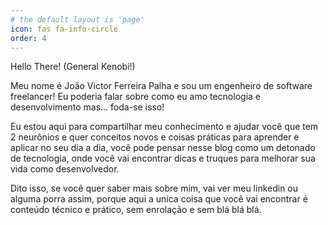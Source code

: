 ```yaml
---
# the default layout is 'page'
icon: fas fa-info-circle
order: 4
---
```


<!-- > Add Markdown syntax content to file `_tabs/about.md`{: .filepath } and it will show up on this page.
{: .prompt-tip } -->

Hello There! (General Kenobi!)

Meu nome é João Victor Ferreira Palha e sou um engenheiro de software freelancer! Eu poderia falar sobre como eu amo tecnologia e desenvolvimento mas... foda-se isso!

Eu estou aqui para compartilhar meu conhecimento e ajudar você que tem 2 neurônios e quer conceitos novos e coisas práticas para aprender e aplicar no seu dia a dia, você pode pensar nesse blog como um detonado de tecnologia, onde você vai encontrar dicas e truques para melhorar sua vida como desenvolvedor.

Dito isso, se você quer saber mais sobre mim, vai ver meu linkedin ou alguma porra assim, porque aqui a unica coisa que você vai encontrar é conteúdo técnico e prático, sem enrolação e sem blá blá blá.
